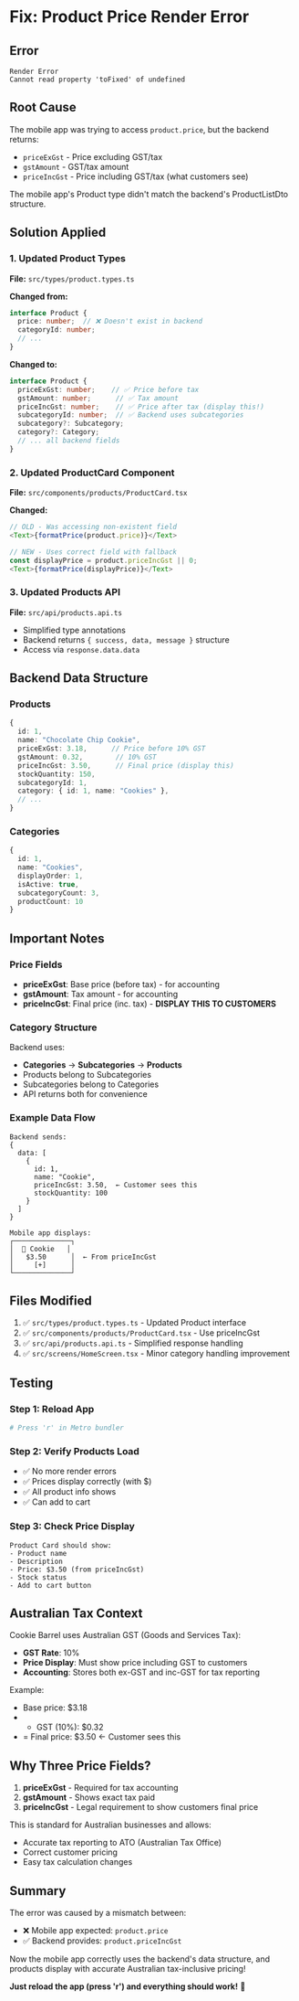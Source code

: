 # Fix: Product Price Render Error

## Error
```
Render Error
Cannot read property 'toFixed' of undefined
```

## Root Cause
The mobile app was trying to access `product.price`, but the backend returns:
- `priceExGst` - Price excluding GST/tax
- `gstAmount` - GST/tax amount
- `priceIncGst` - Price including GST/tax (what customers see)

The mobile app's Product type didn't match the backend's ProductListDto structure.

## Solution Applied

### 1. Updated Product Types
**File:** `src/types/product.types.ts`

**Changed from:**
```typescript
interface Product {
  price: number;  // ❌ Doesn't exist in backend
  categoryId: number;
  // ...
}
```

**Changed to:**
```typescript
interface Product {
  priceExGst: number;    // ✅ Price before tax
  gstAmount: number;      // ✅ Tax amount
  priceIncGst: number;    // ✅ Price after tax (display this!)
  subcategoryId: number;  // ✅ Backend uses subcategories
  subcategory?: Subcategory;
  category?: Category;
  // ... all backend fields
}
```

### 2. Updated ProductCard Component
**File:** `src/components/products/ProductCard.tsx`

**Changed:**
```typescript
// OLD - Was accessing non-existent field
<Text>{formatPrice(product.price)}</Text>

// NEW - Uses correct field with fallback
const displayPrice = product.priceIncGst || 0;
<Text>{formatPrice(displayPrice)}</Text>
```

### 3. Updated Products API
**File:** `src/api/products.api.ts`

- Simplified type annotations
- Backend returns `{ success, data, message }` structure
- Access via `response.data.data`

## Backend Data Structure

### Products
```typescript
{
  id: 1,
  name: "Chocolate Chip Cookie",
  priceExGst: 3.18,      // Price before 10% GST
  gstAmount: 0.32,        // 10% GST
  priceIncGst: 3.50,      // Final price (display this)
  stockQuantity: 150,
  subcategoryId: 1,
  category: { id: 1, name: "Cookies" },
  // ...
}
```

### Categories
```typescript
{
  id: 1,
  name: "Cookies",
  displayOrder: 1,
  isActive: true,
  subcategoryCount: 3,
  productCount: 10
}
```

## Important Notes

### Price Fields
- **priceExGst**: Base price (before tax) - for accounting
- **gstAmount**: Tax amount - for accounting
- **priceIncGst**: Final price (inc. tax) - **DISPLAY THIS TO CUSTOMERS**

### Category Structure
Backend uses:
- **Categories** → **Subcategories** → **Products**
- Products belong to Subcategories
- Subcategories belong to Categories
- API returns both for convenience

### Example Data Flow
```
Backend sends:
{
  data: [
    {
      id: 1,
      name: "Cookie",
      priceIncGst: 3.50,  ← Customer sees this
      stockQuantity: 100
    }
  ]
}

Mobile app displays:
┌──────────────┐
│  🍪 Cookie   │
│   $3.50      │  ← From priceIncGst
│     [+]      │
└──────────────┘
```

## Files Modified

1. ✅ `src/types/product.types.ts` - Updated Product interface
2. ✅ `src/components/products/ProductCard.tsx` - Use priceIncGst
3. ✅ `src/api/products.api.ts` - Simplified response handling
4. ✅ `src/screens/HomeScreen.tsx` - Minor category handling improvement

## Testing

### Step 1: Reload App
```bash
# Press 'r' in Metro bundler
```

### Step 2: Verify Products Load
- ✅ No more render errors
- ✅ Prices display correctly (with $)
- ✅ All product info shows
- ✅ Can add to cart

### Step 3: Check Price Display
```
Product Card should show:
- Product name
- Description
- Price: $3.50 (from priceIncGst)
- Stock status
- Add to cart button
```

## Australian Tax Context

Cookie Barrel uses Australian GST (Goods and Services Tax):
- **GST Rate**: 10%
- **Price Display**: Must show price including GST to customers
- **Accounting**: Stores both ex-GST and inc-GST for tax reporting

Example:
- Base price: $3.18
- + GST (10%): $0.32
- = Final price: $3.50 ← Customer sees this

## Why Three Price Fields?

1. **priceExGst** - Required for tax accounting
2. **gstAmount** - Shows exact tax paid
3. **priceIncGst** - Legal requirement to show customers final price

This is standard for Australian businesses and allows:
- Accurate tax reporting to ATO (Australian Tax Office)
- Correct customer pricing
- Easy tax calculation changes

## Summary

The error was caused by a mismatch between:
- ❌ Mobile app expected: `product.price`
- ✅ Backend provides: `product.priceIncGst`

Now the mobile app correctly uses the backend's data structure, and products display with accurate Australian tax-inclusive pricing!

**Just reload the app (press 'r') and everything should work!** 🚀
